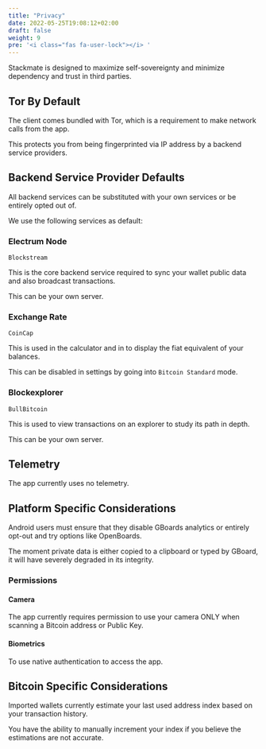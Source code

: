 ```yaml
---
title: "Privacy"
date: 2022-05-25T19:08:12+02:00
draft: false
weight: 9
pre: '<i class="fas fa-user-lock"></i> '
---
```


Stackmate is designed to maximize self-sovereignty and minimize dependency and trust in third parties.

## Tor By Default

The client comes bundled with Tor, which is a requirement to make network calls from the app.

This protects you from being fingerprinted via IP address by a backend service providers.

## Backend Service Provider Defaults

All backend services can be substituted with your own services or be entirely opted out of.

We use the following services as default:

### Electrum Node

`Blockstream`

This is the core backend service required to sync your wallet public data and also broadcast transactions.

This can be your own server.

### Exchange Rate

`CoinCap`

This is used in the calculator and in to display the fiat equivalent of your balances.

This can be disabled in settings by going into `Bitcoin Standard` mode.

### Blockexplorer

`BullBitcoin`

This is used to view transactions on an explorer to study its path in depth.

This can be your own server.

## Telemetry

The app currently uses no telemetry.

## Platform Specific Considerations

Android users must ensure that they disable GBoards analytics or entirely opt-out and try options like OpenBoards.

The moment private data is either copied to a clipboard or typed by GBoard, it will have severely degraded in its integrity.

### Permissions

#### Camera

The app currently requires permission to use your camera ONLY when scanning a Bitcoin address or Public Key.

#### Biometrics

To use native authentication to access the app.

## Bitcoin Specific Considerations

Imported wallets currently estimate your last used address index based on your transaction history.

You have the ability to manually increment your index if you believe the estimations are not accurate.
